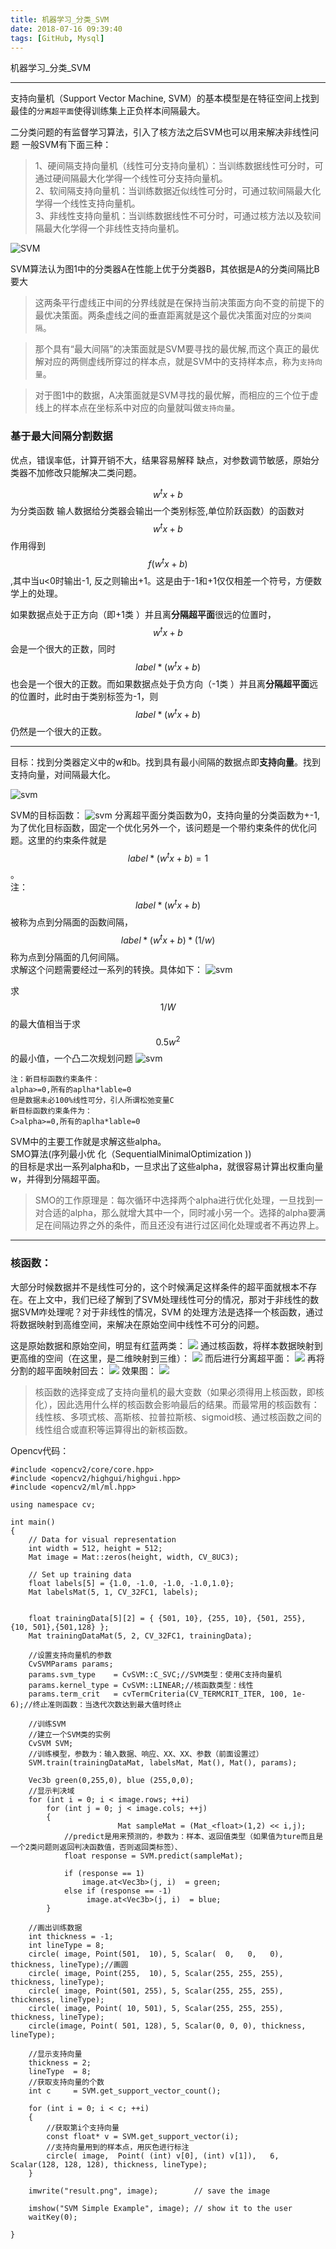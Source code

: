 ```yaml
---
title: 机器学习_分类_SVM
date: 2018-07-16 09:39:40
tags: [GitHub, Mysql]
---
```



机器学习_分类_SVM

<!--more-->

---
支持向量机（Support Vector Machine, SVM）的基本模型是在特征空间上找到最佳的`分离超平面`使得训练集上正负样本间隔最大。

二分类问题的有监督学习算法，引入了核方法之后SVM也可以用来解决非线性问题
一般SVM有下面三种：

>1、硬间隔支持向量机（线性可分支持向量机）：当训练数据线性可分时，可通过硬间隔最大化学得一个线性可分支持向量机。<br>
2、软间隔支持向量机：当训练数据近似线性可分时，可通过软间隔最大化学得一个线性支持向量机。<br>
3、非线性支持向量机：当训练数据线性不可分时，可通过核方法以及软间隔最大化学得一个非线性支持向量机。


![SVM](https://pic2.zhimg.com/80/v2-d2b03cf98869849d1d6a4d91a05d6571_hd.jpg)

SVM算法认为图1中的分类器A在性能上优于分类器B，其依据是A的分类间隔比B要大
>这两条平行虚线正中间的分界线就是在保持当前决策面方向不变的前提下的最优决策面。两条虚线之间的垂直距离就是这个最优决策面对应的`分类间隔`。<br>

>那个具有“最大间隔”的决策面就是SVM要寻找的最优解,而这个真正的最优解对应的两侧虚线所穿过的样本点，就是SVM中的支持样本点，称为`支持向量`。<br>

>对于图1中的数据，A决策面就是SVM寻找的最优解，而相应的三个位于虚线上的样本点在坐标系中对应的向量就叫做`支持向量`。



### 基于最大间隔分割数据
优点，错误率低，计算开销不大，结果容易解释
缺点，对参数调节敏感，原始分类器不加修改只能解决二类问题。

$$ w^{t}x+b $$为分类函数
输人数据给分类器会输出一个类别标签,单位阶跃函数）的函数对$$ w^{t}x+b $$作用得到$$ f(w^{t}x+b) $$,其中当u<0时输出-1, 反之则输出+1。这是由于-1和+1仅仅相差一个符号，方便数学上的处理。

如果数据点处于正方向（即+1类 ）并且离**分隔超平面**很远的位置时，$$ w^{t}x+b $$会是一个很大的正数，同时$$ label*(w^{t}x+b) $$也会是一个很大的正数。而如果数据点处于负方向（-1类 ）并且离**分隔超平面**远的位置时，此时由于类别标签为-1，则$$ label*(w^{t}x+b) $$仍然是一个很大的正数。

---

目标：找到分类器定义中的w和b。找到具有最小间隔的数据点即**支持向量**。找到支持向量，对间隔最大化。


![svm](http://p3qhnc0eg.bkt.clouddn.com/blog/img/svm_1.png)

SVM的目标函数：
![svm](http://p3qhnc0eg.bkt.clouddn.com/blog/img/svm_2.png)
分离超平面分类函数为0，支持向量的分类函数为+-1,为了优化目标函数，固定一个优化另外一个，该问题是一个带约束条件的优化问题。这里的约束条件就是$$ label*(w^{t}x+b)=1 $$。<br>
注：$$ label*(w^{t}x+b) $$被称为点到分隔面的函数间隔，$$ label*(w^{t}x+b)*(1/w) $$称为点到分隔面的几何间隔。<br>
求解这个问题需要经过一系列的转换。具体如下：
![svm](http://p3qhnc0eg.bkt.clouddn.com/blog/img/svm_3.png)


求$$ 1/W$$的最大值相当于求$$0.5w^2$$的最小值，一个凸二次规划问题
![svm](http://p3qhnc0eg.bkt.clouddn.com/blog/img/svm_4.png)

```
注：新目标函数约束条件：
alpha>=0,所有的aplha*lable=0
但是数据未必100%线性可分，引人所谓松弛变量C
新目标函数约束条件为：
C>alpha>=0,所有的aplha*lable=0
```

SVM中的主要工作就是求解这些alpha。<br>
SMO算法(序列最小优
化（SequentialMinimalOptimization ))<br>的目标是求出一系列alpha和b，一旦求出了这些alpha，就很容易计算出权重向量w，并得到分隔超平面。
>SMO的工作原理是：每次循环中选择两个alpha进行优化处理，一旦找到一对合适的alpha，那么就增大其中一个，同时减小另一个。选择的alpha要满足在间隔边界之外的条件，而且还没有进行过区间化处理或者不再边界上。

---

### 核函数：

大部分时候数据并不是线性可分的，这个时候满足这样条件的超平面就根本不存在。在上文中，我们已经了解到了SVM处理线性可分的情况，那对于非线性的数据SVM咋处理呢？对于非线性的情况，SVM 的处理方法是选择一个核函数，通过将数据映射到高维空间，来解决在原始空间中线性不可分的问题。

这是原始数据和原始空间，明显有红蓝两类：
![](http://p3qhnc0eg.bkt.clouddn.com/blog/img/svm_he_tu1.jpg)
通过核函数，将样本数据映射到更高维的空间（在这里，是二维映射到三维）：
![](http://p3qhnc0eg.bkt.clouddn.com/blog/img/svm_he_tu2.jpg)
而后进行分离超平面：
![](http://p3qhnc0eg.bkt.clouddn.com/blog/img/svm_he_tu3.jpg)
再将分割的超平面映射回去：
![](http://p3qhnc0eg.bkt.clouddn.com/blog/img/svm_he_tu4.jpg)
效果图：
![](http://p3qhnc0eg.bkt.clouddn.com/blog/img/svm_he_tu5.jpg)


>核函数的选择变成了支持向量机的最大变数（如果必须得用上核函数，即核化），因此选用什么样的核函数会影响最后的结果。而最常用的核函数有：线性核、多项式核、高斯核、拉普拉斯核、sigmoid核、通过核函数之间的线性组合或直积等运算得出的新核函数。




Opencv代码：
```
#include <opencv2/core/core.hpp>  
#include <opencv2/highgui/highgui.hpp>  
#include <opencv2/ml/ml.hpp>  
  
using namespace cv;  
  
int main()  
{  
    // Data for visual representation  
    int width = 512, height = 512;  
    Mat image = Mat::zeros(height, width, CV_8UC3);  
  
    // Set up training data  
    float labels[5] = {1.0, -1.0, -1.0, -1.0,1.0};  
    Mat labelsMat(5, 1, CV_32FC1, labels);  
  
  
    float trainingData[5][2] = { {501, 10}, {255, 10}, {501, 255}, {10, 501},{501,128} };  
    Mat trainingDataMat(5, 2, CV_32FC1, trainingData);  
  
    //设置支持向量机的参数  
    CvSVMParams params;  
    params.svm_type    = CvSVM::C_SVC;//SVM类型：使用C支持向量机  
    params.kernel_type = CvSVM::LINEAR;//核函数类型：线性  
    params.term_crit   = cvTermCriteria(CV_TERMCRIT_ITER, 100, 1e-6);//终止准则函数：当迭代次数达到最大值时终止  
  
    //训练SVM  
    //建立一个SVM类的实例  
    CvSVM SVM;  
    //训练模型，参数为：输入数据、响应、XX、XX、参数（前面设置过）  
    SVM.train(trainingDataMat, labelsMat, Mat(), Mat(), params);  
      
    Vec3b green(0,255,0), blue (255,0,0);  
    //显示判决域  
    for (int i = 0; i < image.rows; ++i)  
        for (int j = 0; j < image.cols; ++j)  
        {  
                        Mat sampleMat = (Mat_<float>(1,2) << i,j);  
            //predict是用来预测的，参数为：样本、返回值类型（如果值为ture而且是一个2类问题则返回判决函数值，否则返回类标签）、  
            float response = SVM.predict(sampleMat);  
  
            if (response == 1)  
                image.at<Vec3b>(j, i)  = green;  
            else if (response == -1)   
                 image.at<Vec3b>(j, i)  = blue;  
        }  
  
    //画出训练数据  
    int thickness = -1;  
    int lineType = 8;  
    circle( image, Point(501,  10), 5, Scalar(  0,   0,   0), thickness, lineType);//画圆  
    circle( image, Point(255,  10), 5, Scalar(255, 255, 255), thickness, lineType);  
    circle( image, Point(501, 255), 5, Scalar(255, 255, 255), thickness, lineType);  
    circle( image, Point( 10, 501), 5, Scalar(255, 255, 255), thickness, lineType);  
    circle(image, Point( 501, 128), 5, Scalar(0, 0, 0), thickness, lineType);  
  
    //显示支持向量  
    thickness = 2;  
    lineType  = 8;  
    //获取支持向量的个数  
    int c     = SVM.get_support_vector_count();  
  
    for (int i = 0; i < c; ++i)  
    {  
        //获取第i个支持向量  
        const float* v = SVM.get_support_vector(i);  
        //支持向量用到的样本点，用灰色进行标注  
        circle( image,  Point( (int) v[0], (int) v[1]),   6,  Scalar(128, 128, 128), thickness, lineType);  
    }  
  
    imwrite("result.png", image);        // save the image   
  
    imshow("SVM Simple Example", image); // show it to the user  
    waitKey(0);  
  
} 
```